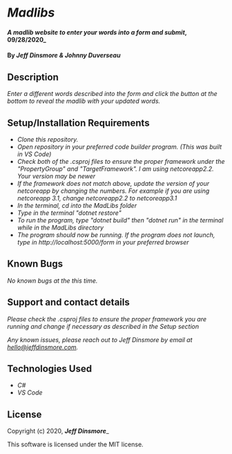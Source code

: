 # _Madlibs_

#### _A madlib website to enter your words into a form and submit_, 09/28/2020_

#### By _Jeff Dinsmore & Johnny Duverseau_

## Description

_Enter a different words described into the form and click the button at the bottom to reveal the madlib with your updated words._

## Setup/Installation Requirements

* _Clone this repository._
* _Open repository in your preferred code builder program. (This was built in VS Code)_
* _Check both of the .csproj files to ensure the proper framework under the "PropertyGroup" and "TargetFramework". I am using netcoreapp2.2. Your version may be newer_
* _If the framework does not match above, update the version of your netcoreapp by changing the numbers. For example if you are using netcoreapp 3.1, change netcoreapp2.2 to netcoreapp3.1_
* _In the terminal, cd into the MadLibs folder_
* _Type in the terminal "dotnet restore"_
* _To run the program, type "dotnet build" then "dotnet run" in the terminal while in the MadLibs directory_
* _The program should now be running. If the program does not launch, type in http://localhost:5000/form in your preferred browser_

## Known Bugs

_No known bugs at the this time._

## Support and contact details

_Please check the .csproj files to ensure the proper framework you are running and change if necessary as described in the Setup section_

_Any known issues, please reach out to Jeff Dinsmore by email at hello@jeffdinsmore.com._

## Technologies Used

* _C#_
* _VS Code_

## License

Copyright (c) 2020, **_Jeff Dinsmore_**_

This software is licensed under the MIT license.
